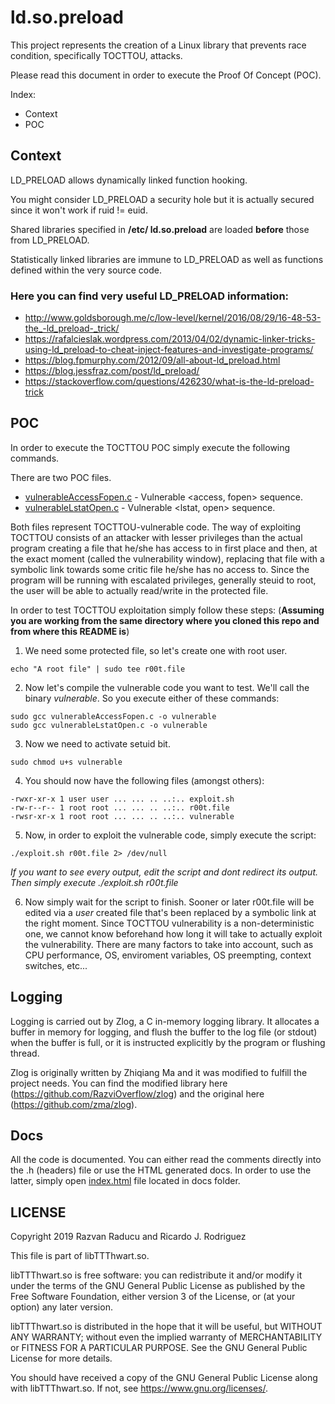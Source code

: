# ld.so.preload

This project represents the creation of a Linux library that prevents race condition, specifically TOCTTOU, attacks. 

Please read this document in order to execute the Proof Of Concept (POC).

Index:
* Context
* POC

## Context

LD_PRELOAD allows dynamically linked function hooking.

You might consider LD_PRELOAD a security hole but it is actually secured since it won't work if ruid != euid. 

Shared libraries specified in **/etc/
ld.so.preload** are loaded **before** those from LD_PRELOAD.

Statistically linked libraries are immune to LD_PRELOAD as well as functions defined within the very source code.

### Here you can find very useful LD_PRELOAD information:

* http://www.goldsborough.me/c/low-level/kernel/2016/08/29/16-48-53-the_-ld_preload-_trick/
* https://rafalcieslak.wordpress.com/2013/04/02/dynamic-linker-tricks-using-ld_preload-to-cheat-inject-features-and-investigate-programs/
* https://blog.fpmurphy.com/2012/09/all-about-ld_preload.html
* https://blog.jessfraz.com/post/ld_preload/
* https://stackoverflow.com/questions/426230/what-is-the-ld-preload-trick

## POC

In order to execute the TOCTTOU POC simply execute the following commands.

There are two POC files. 

* [vulnerableAccessFopen.c](/vulnerableAccessFopen.c) - Vulnerable <access, fopen> sequence.
* [vulnerableLstatOpen.c](/vulnerableLstatOpen.c) - Vulnerable <lstat, open> sequence.

Both files represent TOCTTOU-vulnerable code. The way of exploiting TOCTTOU consists of an attacker with lesser privileges than the actual program creating a file that he/she has access to in first place and then, at the exact moment (called the vulnerability window), replacing that file with a symbolic link towards some critic file he/she has no access to. Since the program will be running with escalated privileges, generally steuid to root, the user will be able to actually read/write in the protected file. 

In order to test TOCTTOU exploitation simply follow these steps: (**Assuming you are working from the same directory where you cloned this repo and from where this README is**)

1. We need some protected file, so let's create one with root user.

```
echo "A root file" | sudo tee r00t.file
```

2. Now let's compile the vulnerable code you want to test. We'll call the binary *vulnerable*. So you execute either of these commands:

```
sudo gcc vulnerableAccessFopen.c -o vulnerable
sudo gcc vulnerableLstatOpen.c -o vulnerable
``` 

3. Now we need to activate setuid bit.

```
sudo chmod u+s vulnerable
```

4. You should now have the following files (amongst others):

```
-rwxr-xr-x 1 user user ... ... .. ..:.. exploit.sh
-rw-r--r-- 1 root root ... ... .. ..:.. r00t.file 
-rwsr-xr-x 1 root root ... ... .. ..:.. vulnerable
```

5. Now, in order to exploit the vulnerable code, simply execute the script:

```
./exploit.sh r00t.file 2> /dev/null
```
*If you want to see every output, edit the script and dont redirect its output. Then simply execute ./exploit.sh r00t.file*

6. Now simply wait for the script to finish. Sooner or later r00t.file will be edited via a *user* created file that's been replaced by a symbolic link at the right moment. Since TOCTTOU vulnerability is a non-deterministic one, we cannot know beforehand how long it will take to actually exploit the vulnerability. There are many factors to take into account, such as CPU performance, OS, enviroment variables, OS preempting, context switches, etc...

## Logging

Logging is carried out by Zlog, a C in-memory logging library. It allocates a buffer in memory for logging, and flush the buffer to the log file (or stdout) when the buffer is full, or it is instructed explicitly by the program or flushing thread. 

Zlog is originally written by Zhiqiang Ma and it was modified to fulfill the project needs. You can find the modified library here (https://github.com/RazviOverflow/zlog) and the original here (https://github.com/zma/zlog). 

## Docs

All the code is documented. You can either read the comments directly into the .h (headers) file or use the HTML generated docs. In order to use the latter, simply open [index.html](https://github.com/RazviOverflow/ld.so.preload/blob/master/docs/index.html) file located in docs folder.

## LICENSE

Copyright 2019 Razvan Raducu and Ricardo J. Rodriguez

This file is part of libTTThwart.so.

libTTThwart.so is free software: you can redistribute it and/or modify
it under the terms of the GNU General Public License as published by
the Free Software Foundation, either version 3 of the License, or
(at your option) any later version.

libTTThwart.so is distributed in the hope that it will be useful,
but WITHOUT ANY WARRANTY; without even the implied warranty of
MERCHANTABILITY or FITNESS FOR A PARTICULAR PURPOSE.  See the
GNU General Public License for more details.

You should have received a copy of the GNU General Public License
along with libTTThwart.so.  If not, see <https://www.gnu.org/licenses/>.